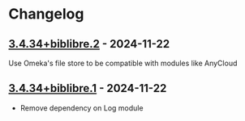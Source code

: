 # Changelog

## [3.4.34+biblibre.2] - 2024-11-22

Use Omeka's file store to be compatible with modules like AnyCloud

## [3.4.34+biblibre.1] - 2024-11-22

- Remove dependency on Log module

[3.4.34+biblibre.2]: https://github.com/biblibre/omeka-s-module-BulkExport/releases/tag/v3.4.34+biblibre.2
[3.4.34+biblibre.1]: https://github.com/biblibre/omeka-s-module-BulkExport/releases/tag/v3.4.34+biblibre.1
